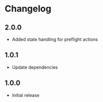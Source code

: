 # Changelog

## 2.0.0

- Added state handling for preflight actions

## 1.0.1

- Update dependencies

## 1.0.0

- Initial release

